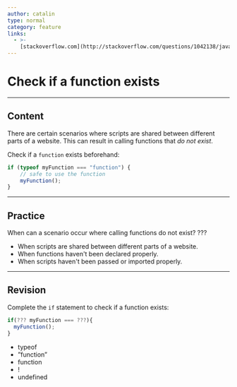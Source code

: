 ```yaml
---
author: catalin
type: normal
category: feature
links:
  - >-
    [stackoverflow.com](http://stackoverflow.com/questions/1042138/javascript-check-if-function-exists){website}
---
```


# Check if a function exists


---

## Content

There are certain scenarios where scripts are shared between different parts of a website. This can result in calling functions that *do not exist*. 

Check if a `function` exists beforehand:

```javascript
if (typeof myFunction === "function") { 
    // safe to use the function
    myFunction();
}

```


---

## Practice

When can a scenario occur where calling functions do not exist? ???

- When scripts are shared between different parts of a website.
- When functions haven't been declared properly.
- When scripts haven't been passed or imported properly.


---

## Revision

Complete the `if` statement to check if a function exists:

```javascript
if(??? myFunction === ???){
  myFunction();
}
```

- typeof
- ”function”
- function
- !
- undefined
